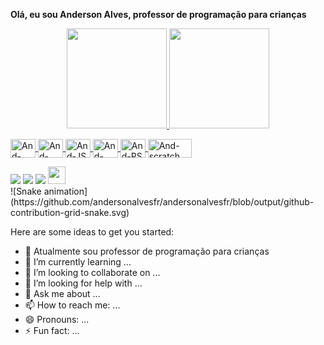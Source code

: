 <b>Olá, eu sou Anderson Alves, professor de programação para crianças</b>


<div align="center">
  <a href="https://github.com/andersonalvesfr">
  <img height="160em" src="https://github-readme-stats.vercel.app/api?username=andersonalvesfr&show_icons=true&theme=kacho_ga&include_all_commits=true&count_private=true"/>
  <img height="160em" src="https://github-readme-stats.vercel.app/api/top-langs/?username=andersonalvesfr&layout=compact&langs_count=7&theme=kacho_ga"/>
</div>
<p></p>
<div>
<img align="center" alt="And-HTML" height="30" width="40" src="https://cdn.jsdelivr.net/gh/devicons/devicon/icons/html5/html5-original.svg"/>
<img align="center" alt="And-CSS" height="30" width="40" src="https://cdn.jsdelivr.net/gh/devicons/devicon/icons/css3/css3-original.svg"/>
<img align="center" alt="And-JS" height="30" width="40" src="https://cdn.jsdelivr.net/gh/devicons/devicon/icons/javascript/javascript-plain.svg"/>
<img align="center" alt="And-C++" height="30" width="40" src="https://cdn.jsdelivr.net/gh/devicons/devicon/icons/cplusplus/cplusplus-original.svg"/>
<img align="center" alt="And-PS" height="30" width="40" src="https://cdn.jsdelivr.net/gh/devicons/devicon/icons/photoshop/photoshop-plain.svg" />
<img align="center" alt="And-scratch" height="30" width="70" src="https://scratch.mit.edu/images/logo_sm.png"/>
</div>
<p></p>
<div> 
  <a href="https://instagram.com/andersonalvesfr" target="_blank"><img src="https://img.shields.io/badge/-Instagram-%23E4405F?style=for-the-badge&logo=instagram&logoColor=white" target="_blank"></a>
  <a href = "mailto:anderson.alves.francisco@gmail.com"><img src="https://img.shields.io/badge/-Gmail-%23333?style=for-the-badge&logo=gmail&logoColor=white" target="_blank"></a>
  <a href="https://www.linkedin.com/in/andersonalvesfr" target="_blank"><img src="https://img.shields.io/badge/-LinkedIn-%230077B5?style=for-the-badge&logo=linkedin&logoColor=white" target="_blank"></a> 
  <a border="10px solid black" href="https://linktr.ee/andersonalvesfr" target="_blank"><img height="28" src="https://upload.wikimedia.org/wikipedia/commons/thumb/0/0a/Linktree.svg/200px-Linktree.svg.png"></a>
</div>
<div>
![Snake animation](https://github.com/andersonalvesfr/andersonalvesfr/blob/output/github-contribution-grid-snake.svg)
</div>

  
Here are some ideas to get you started:

- 🔭 Atualmente sou professor de programação para crianças
- 🌱 I’m currently learning ...
- 👯 I’m looking to collaborate on ...
- 🤔 I’m looking for help with ...
- 💬 Ask me about ...
- 📫 How to reach me: ...
- 😄 Pronouns: ...
- ⚡ Fun fact: ...


